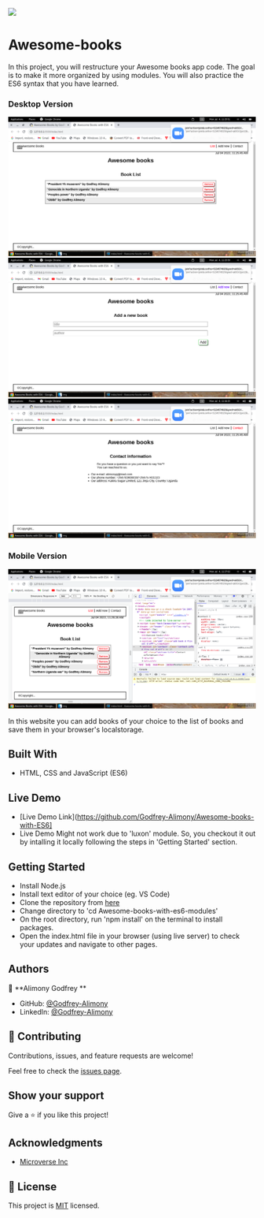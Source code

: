![](https://img.shields.io/badge/Microverse-blueviolet)

# Awesome-books

In this project, you will restructure your Awesome books app code. The goal is to make it more organized by using modules. You will also practice the ES6 syntax that you have learned.
### Desktop Version

![Desktop - Books List Page](./img/awesome-books-home-desktop-version.png)
![Desktop - Add Book Page](./img/awesome-books-add-new-desktop-version.png)
![Desktop - Contact Page](./img/awesome-books-contact-desktop-version.png)

### Mobile Version

![Mobile - Books List Page](./img/awesome-books-home-mobile-version.png)

In this website you can add books of your choice to the list of books and save them in your browser's localstorage.

## Built With

- HTML, CSS and JavaScript (ES6)

## Live Demo

- [Live Demo Link](https://github.com/Godfrey-Alimony/Awesome-books-with-ES6]
- Live Demo Might not work due to 'luxon' module. So, you checkout it out by intalling it locally following the steps in 'Getting Started' section.

## Getting Started

- Install Node.js
- Install text editor of your choice (eg. VS Code)
- Clone the repository from [here](https://github.com/Godfrey-Alimony/Awesome-books-with-ES6.git)
- Change directory to 'cd Awesome-books-with-es6-modules'
- On the root directory, run 'npm install' on the terminal to install packages.
- Open the index.html file in your browser (using live server) to check your updates and navigate to other pages.

## Authors

👤 **Alimony Godfrey **

- GitHub: [@Godfrey-Alimony](https://github.com/Godfrey-Alimony)
- LinkedIn: [@Godfrey-Alimony](https://www.linkedin.com/in/alimony-godfrey-8aba3136)


## 🤝 Contributing

Contributions, issues, and feature requests are welcome!

Feel free to check the [issues page](../../issues/).

## Show your support

Give a ⭐️ if you like this project!

## Acknowledgments

- [Microverse Inc](https://www.microverse.org/)

## 📝 License

This project is [MIT](./MIT.md) licensed.
